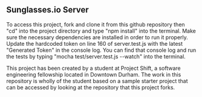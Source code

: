 ## Sunglasses.io Server

To access this project, fork and clone it from this github repository then "cd" into the project directory and type "npm install" into the terminal. Make sure the necessary dependencies are installed in order to run it properly. Update the hardcoded token on line 160 of server.test.js with the latest "Generated Token" in the console log. You can find that console log and run the tests by typing "mocha test/server.test.js --watch" into the terminal.

This project has been created by a student at Project Shift, a software engineering fellowship located in Downtown Durham. The work in this repository is wholly of the student based on a sample starter project that can be accessed by looking at the repository that this project forks.
